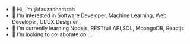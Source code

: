 - 👋 Hi, I’m @fauzanhamzah
- 👀 I’m interested in Software Developer, Machine Learning, Web Developer, UI/UX Designer
- 🌱 I’m currently learning Nodejs, RESTfull API,SQL, MoongoDB, Reactjs
- 💞️ I’m looking to collaborate on ...

<!---
fauzanhamzah/fauzanhamzah is a ✨ special ✨ repository because its `README.md` (this file) appears on your GitHub profile.
You can click the Preview link to take a look at your changes.
--->
